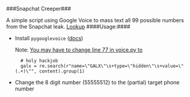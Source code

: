 ###Snapchat Creeper###

A simple script using Google Voice to mass text all 99 possible numbers from the Snapchat leak.
[Lookup](http://lookup.gibsonsec.org/)
####Usage:####

- Install `pygooglevoice` ([docs](http://sphinxdoc.github.io/pygooglevoice/))

	Note: [You may have to change line 77 in voice.py to](https://code.google.com/p/pygooglevoice/issues/detail?id=76)

		
		# holy hackjob
		galx = re.search(r"name=\"GALX\"\s+type=\"hidden\"\s+value=\"(.+)\"", content).group(1)
		

- Change the 8 digit number (55555512) to the (partial) target phone number 
